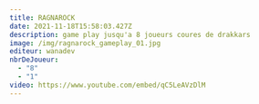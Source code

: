 ```yaml
---
title: RAGNAROCK
date: 2021-11-18T15:58:03.427Z
description: game play jusqu'a 8 joueurs coures de drakkars
image: /img/ragnarock_gameplay_01.jpg
editeur: wanadev
nbrDeJoueur:
  - "8"
  - "1"
video: https://www.youtube.com/embed/qC5LeAVzDlM
---
```

